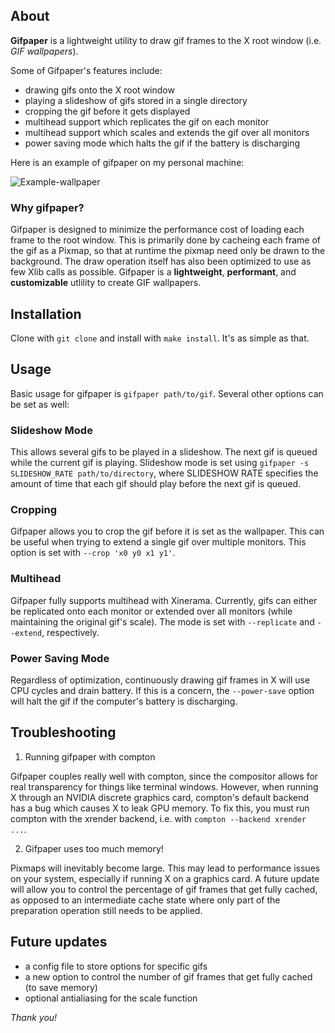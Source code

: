 ## About

**Gifpaper** is a lightweight utility to draw gif frames to the X root window (i.e. *GIF wallpapers*).

Some of Gifpaper's features include:

* drawing gifs onto the X root window
* playing a slideshow of gifs stored in a single directory
* cropping the gif before it gets displayed
* multihead support which replicates the gif on each monitor
* multihead support which scales and extends the gif over all monitors
* power saving mode which halts the gif if the battery is discharging

Here is an example of gifpaper on my personal machine:

![Example-wallpaper](https://i.imgur.com/DDPtlci.gif)

### Why gifpaper?

Gifpaper is designed to minimize the performance cost of loading each frame to the root window. This
is primarily done by cacheing each frame of the gif as a Pixmap, so that at runtime the pixmap need only
be drawn to the background. The draw operation itself has also been optimized to use as few Xlib calls
as possible. Gifpaper is a **lightweight**, **performant**, and **customizable** utlility to create
GIF wallpapers. 

## Installation

Clone with `git clone` and install with `make install`. It's as simple as that.

## Usage

Basic usage for gifpaper is `gifpaper path/to/gif`. Several other options can be set as well:

### Slideshow Mode

This allows several gifs to be played in a slideshow. The next gif is queued while the current gif is playing. 
Slideshow mode is set using `gifpaper -s SLIDESHOW_RATE path/to/directory`, where SLIDESHOW RATE specifies the
amount of time that each gif should play before the next gif is queued.

### Cropping

Gifpaper allows you to crop the gif before it is set as the wallpaper. This can be useful when trying to extend a
single gif over multiple monitors. This option is set with `--crop 'x0 y0 x1 y1'`.

### Multihead

Gifpaper fully supports multihead with Xinerama. Currently, gifs can either be replicated onto each monitor or
extended over all monitors (while maintaining the original gif's scale). The mode is set with `--replicate` and 
`--extend`, respectively.

### Power Saving Mode

Regardless of optimization, continuously drawing gif frames in X will use CPU cycles and drain battery. If this
is a concern, the `--power-save` option will halt the gif if the computer's battery is discharging.

## Troubleshooting

1. Running gifpaper with compton

Gifpaper couples really well with compton, since the compositor allows for real transparency for things like
terminal windows. However, when running X through an NVIDIA discrete graphics card, compton's default backend 
has a bug which causes X to leak GPU memory. To fix this, you must run compton with the xrender backend, i.e. 
with `compton --backend xrender ...`.

2. Gifpaper uses too much memory!

Pixmaps will inevitably become large. This may lead to performance issues on your system, especially if running X
on a graphics card. A future update will allow you to control the percentage of gif frames that get fully cached, as
opposed to an intermediate cache state where only part of the preparation operation still needs to be applied.

## Future updates

* a config file to store options for specific gifs
* a new option to control the number of gif frames that get fully cached (to save memory)
* optional antialiasing for the scale function

*Thank you!*
